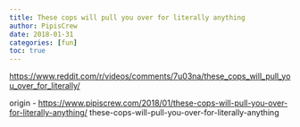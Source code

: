 ```yaml
---
title: These cops will pull you over for literally anything
author: PipisCrew
date: 2018-01-31
categories: [fun]
toc: true
---
```


https://www.reddit.com/r/videos/comments/7u03na/these_cops_will_pull_you_over_for_literally/

origin - https://www.pipiscrew.com/2018/01/these-cops-will-pull-you-over-for-literally-anything/ these-cops-will-pull-you-over-for-literally-anything